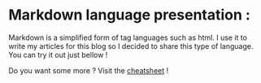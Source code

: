 # Markdown language presentation :

Markdown is a simplified form of tag languages such as html. I use it to write my articles for this blog so I decided to share this type of language. You can try it out just bellow !

Do you want some more ? Visit the [cheatsheet](https://github.com/adam-p/markdown-here/wiki/Markdown-Cheatsheet) !
